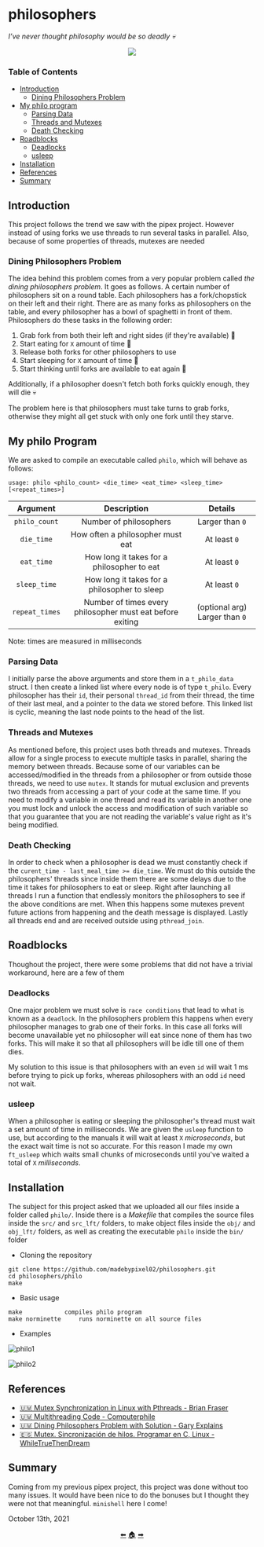 # philosophers

*I’ve never thought philosophy would be so deadly 💀*

<p align="center">
  <img src="https://user-images.githubusercontent.com/40824677/137200907-21044ac4-00d4-4b10-a09e-bf01b4db15c1.png" />
</p>

### Table of Contents
* [Introduction](#introduction)
	* [Dining Philosophers Problem](#dining-philosophers-problem)
* [My philo program](#my-philo-program)
	* [Parsing Data](#parsing-data)
	* [Threads and Mutexes](#threads-and-mutexes)
	* [Death Checking](#death-checking)
* [Roadblocks](#roadblocks)
	* [Deadlocks](#deadlocks)
	* [usleep](#usleep)
* [Installation](#installation)
* [References](#references)
* [Summary](#summary)

## Introduction

This project follows the trend we saw with the pipex project. However instead of using forks we use threads to run several tasks in parallel. Also, because of some properties of threads, mutexes are needed

### Dining Philosophers Problem

The idea behind this problem comes from a very popular problem called *the dining philosophers problem*. It goes as follows. A certain number of philosophers sit on a round table. Each philosophers has a fork/chopstick on their left and their right. There are as many forks as philosophers on the table, and every philosopher has a bowl of spaghetti in front of them. Philosophers do these tasks in the following order:

1) Grab fork from both their left and right sides (if they're available) 🍴
2) Start eating for ``X`` amount of time 🍝
3) Release both forks for other philosophers to use
4) Start sleeping for ``X`` amount of time 🌙
5) Start thinking until forks are available to eat again 💭

Additionally, if a philosopher doesn't fetch both forks quickly enough, they will die 💀

The problem here is that philosophers must take turns to grab forks, otherwise they might all get stuck with only one fork until they starve.


## My philo Program

We are asked to compile an executable called ``philo``, which will behave as follows:

```
usage: philo <philo_count> <die_time> <eat_time> <sleep_time> [<repeat_times>]
```

| Argument | Description | Details |
| :------: | :---------: | :-----: |
| ``philo_count`` | Number of philosophers | Larger than ``0`` |
| ``die_time`` | How often a philosopher must eat | At least ``0`` |
| ``eat_time`` | How long it takes for a philosopher to eat | At least ``0`` |
| ``sleep_time`` | How long it takes for a philosopher to sleep | At least ``0`` |
| ``repeat_times`` | Number of times every philosopher must eat before exiting | (optional arg) Larger than ``0`` |

Note: times are measured in milliseconds

### Parsing Data

I initially parse the above arguments and store them in a ``t_philo_data`` struct. I then create a linked list where every node is of type ``t_philo``. Every philosopher has their ``id``, their personal ``thread_id`` from their thread, the time of their last meal, and a pointer to the data we stored before. This linked list is cyclic, meaning the last node points to the head of the list.

### Threads and Mutexes

As mentioned before, this project uses both threads and mutexes. Threads allow for a single process to execute multiple tasks in parallel, sharing the memory between threads. Because some of our variables can be accessed/modified in the threads from a philosopher or from outside those threads, we need to use ``mutex``. It stands for mutual exclusion and prevents two threads from accessing a part of your code at the same time. If you need to modify a variable in one thread and read its variable in another one you must lock and unlock the access and modification of such variable so that you guarantee that you are not reading the variable's value right as it's being modified.

### Death Checking

In order to check when a philosopher is dead we must constantly check if the ``curent_time - last_meal_time >= die_time``. We must do this outside the philosophers' threads since inside them there are some delays due to the time it takes for philosophers to eat or sleep. Right after launching all threads I run a function that endlessly monitors the philosophers to see if the above conditions are met. When this happens some mutexes prevent future actions from happening and the death message is displayed. Lastly all threads end and are received outside using ``pthread_join``.

## Roadblocks

Thoughout the project, there were some problems that did not have a trivial workaround, here are a few of them

### Deadlocks

One major problem we must solve is ``race conditions`` that lead to what is known as a ``deadlock``. In the philosophers problem this happens when every philosopher manages to grab one of their forks. In this case all forks will become unavailable yet no philosopher will eat since none of them has two forks. This will make it so that all philosophers will be idle till one of them dies.

My solution to this issue is that philosophers with an even ``id`` will wait 1 ms before trying to pick up forks, whereas philosophers with an odd ``id`` need not wait.

### usleep

When a philosopher is eating or sleeping the philosopher's thread must wait a set amount of time in milliseconds. We are given the ``usleep`` function to use, but according to the manuals it will wait at least ``X`` *microseconds*, but the exact wait time is not so accurate. For this reason I made my own ``ft_usleep`` which waits small chunks of microseconds until you've waited a total of ``X`` *milliseconds*.

## Installation

The subject for this project asked that we uploaded all our files inside a folder called ``philo/``. Inside there is a *Makefile* that compiles the source files inside the ``src/`` and ``src_lft/`` folders, to make object files inside the ``obj/`` and ``obj_lft/`` folders, as well as creating the executable ``philo`` inside the ``bin/`` folder

* Cloning the repository

```shell
git clone https://github.com/madebypixel02/philosophers.git
cd philosophers/philo
make
```

* Basic usage

```
make			compiles philo program
make norminette		runs norminette on all source files
```

* Examples

![philo1](https://user-images.githubusercontent.com/40824677/146552782-cf1b4f55-3eb9-4b8b-9768-6af30172a6a5.gif)

![philo2](https://user-images.githubusercontent.com/40824677/146553558-fe8be2eb-3b0d-4c72-925f-6a2128319b36.gif)

## References

* [🇺🇲 Mutex Synchronization in Linux with Pthreads - Brian Fraser](https://www.youtube.com/watch?v=GXXE42bkqQk)
* [🇺🇲 Multithreading Code - Computerphile](https://www.youtube.com/watch?v=7ENFeb-J75k)
* [🇺🇲 Dining Philosophers Problem with Solution - Gary Explains](https://www.youtube.com/watch?v=NbwbQQB7xNQ)
* [🇪🇸 Mutex. Sincronización de hilos. Programar en C, Linux - WhileTrueThenDream](https://www.youtube.com/watch?v=faZEhIHdJx8&t=19s)

## Summary

Coming from my previous pipex project, this project was done without too many issues. It would have been nice to do the bonuses but I thought they were not that meaningful. ``minishell`` here I come!

October 13th, 2021

<p align="center">
  <a href="https://github.com/madebypixel02/pipex">&#11013;</a>
  <a href="https://github.com/madebypixel02/42-Madrid-Cursus">&#127968;</a>
  <a href="https://github.com/madebypixel02/minishell">&#10145;</a>
</p>
